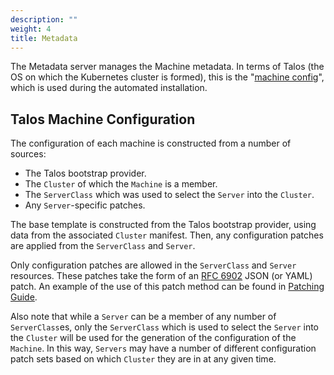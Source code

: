 ```yaml
---
description: ""
weight: 4
title: Metadata
---
```


The Metadata server manages the Machine metadata.
In terms of Talos (the OS on which the Kubernetes cluster is formed), this is the
"[machine config](https://www.talos.dev/docs/v0.10/reference/configuration/)",
which is used during the automated installation.

## Talos Machine Configuration

The configuration of each machine is constructed from a number of sources:

- The Talos bootstrap provider.
- The `Cluster` of which the `Machine` is a member.
- The `ServerClass` which was used to select the `Server` into the `Cluster`.
- Any `Server`-specific patches.

The base template is constructed from the Talos bootstrap provider, using data from the associated `Cluster` manifest.
Then, any configuration patches are applied from the `ServerClass` and `Server`.

Only configuration patches are allowed in the `ServerClass` and `Server` resources.
These patches take the form of an [RFC 6902](https://tools.ietf.org/html/rfc6902) JSON (or YAML) patch.
An example of the use of this patch method can be found in [Patching Guide](../../guides/patching/).

Also note that while a `Server` can be a member of any number of `ServerClass`es, only the `ServerClass` which is used to select the `Server` into the `Cluster` will be used for the generation of the configuration of the `Machine`.
In this way, `Servers` may have a number of different configuration patch sets based on which `Cluster` they are in at any given time.

